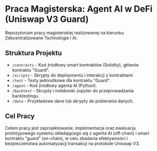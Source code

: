 # Praca Magisterska: Agent AI w DeFi (Uniswap V3 Guard)

Repozytorium pracy magisterskiej realizowanej na kierunku Zdecentralizowane Technologie i AI.

## Struktura Projektu

* `/contracts` - Kod źródłowy smart kontraktów (Solidity), głównie kontraktu "Guard".
* `/scripts` - Skrypty do deploymentu i interakcji z kontraktami
* `/test` - Testy jednostkowe dla kontraktu "Guard".
* `/agent` - Kod źródłowy agenta AI (Python).
* `/backtest` - Skrypty i notebooki Jupyter do przeprowadzania backtestingu.
* `/data` - Przykładowe dane lub skrypty do pobierania danych.

## Cel Pracy

Celem pracy jest zaprojektowanie, implementacja oraz ewaluacja prototypowego systemu składającego się z agenta AI (off-chain) i smart kontraktu "guard" (on-chain), w celu zbadania efektywności i bezpieczeństwa automatyzacji transakcji na protokole Uniswap V3.
